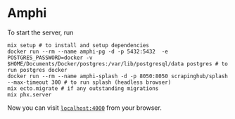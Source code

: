 # Amphi

To start the server, run

```
mix setup # to install and setup dependencies
docker run --rm --name amphi-pg -d -p 5432:5432  -e POSTGRES_PASSWORD=docker -v $HOME/Documents/Docker/postgres:/var/lib/postgresql/data postgres # to run postgres docker
docker run --rm --name amphi-splash -d -p 8050:8050 scrapinghub/splash --max-timeout 300 # to run splash (headless browser)
mix ecto.migrate # if any outstanding migrations
mix phx.server
```

Now you can visit [`localhost:4000`](http://localhost:4000) from your browser.